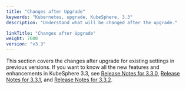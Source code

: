 ```yaml
---
title: "Changes after Upgrade"
keywords: "Kubernetes, upgrade, KubeSphere, 3.3"
description: "Understand what will be changed after the upgrade."

linkTitle: "Changes after Upgrade"
weight: 7600
version: "v3.3"
---
```


This section covers the changes after upgrade for existing settings in previous versions. If you want to know all the new features and enhancements in KubeSphere 3.3, see [Release Notes for 3.3.0](../../../v3.3/release/release-v330/), [Release Notes for 3.3.1](../../../v3.3/release/release-v331/), and [Release Notes for 3.3.2](../../../v3.3/release/release-v332/).


